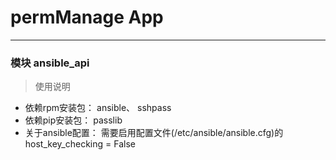 # permManage App

---

### 模块 ansible_api 

> 使用说明

+ 依赖rpm安装包： ansible、 sshpass
+ 依赖pip安装包： passlib
+ 关于ansible配置： 需要启用配置文件(/etc/ansible/ansible.cfg)的 host_key_checking = False

